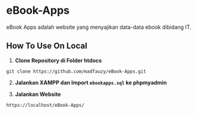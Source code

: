 # eBook-Apps
eBook Apps adalah website yang menyajikan data-data ebook dibidang IT.

## How To Use On Local

1. **Clone Repository di Folder htdocs**

```
git clone https://github.com/madfauzy/eBook-Apps.git
```

2. **Jalankan XAMPP dan Import `ebookapps.sql` ke phpmyadmin**

3. **Jalankan Website**

```
https://localhost/eBook-Apps/
```
